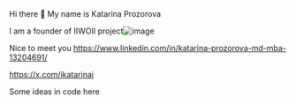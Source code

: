 ## 
Hi there 👋 My name is Katarina Prozorova 

I am a founder of IIWOII project![image](https://github.com/user-attachments/assets/83fb4bdf-04eb-48a0-80cb-90a2e06b4958)




Nice to meet you  https://www.linkedin.com/in/katarina-prozorova-md-mba-13204691/

https://x.com/ikatarinai

Some ideas in code here

<!--
**iiwoii/IIWOII** is a ✨ _special_ ✨ repository because its `README.md` (this file) appears on your GitHub profile.

Here are some ideas to get you started:

- 🔭 I’m currently working on ...
- 🌱 I’m currently learning ...
- 👯 I’m looking to collaborate on ...
- 🤔 I’m looking for help with ...
- 💬 Ask me about ...
- 📫 How to reach me: ...
- 😄 Pronouns: ...
- ⚡ Fun fact: ...
-->
